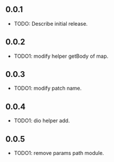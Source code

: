 ## 0.0.1

* TODO: Describe initial release.

## 0.0.2

* TODO1: modify helper getBody of map.

## 0.0.3

* TODO1: modify patch name.

## 0.0.4

* TODO1: dio helper add.

## 0.0.5

* TODO1: remove params path module.